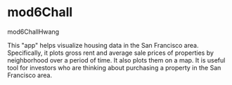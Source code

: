 # mod6Chall
mod6ChallHwang

This "app" helps visualize housing data in the San Francisco area. Specifically, it plots gross rent and average sale prices of properties by neighborhood over a period of time. It also plots them on a map. It is useful tool for investors who are thinking about purchasing a property in the San Francisco area.